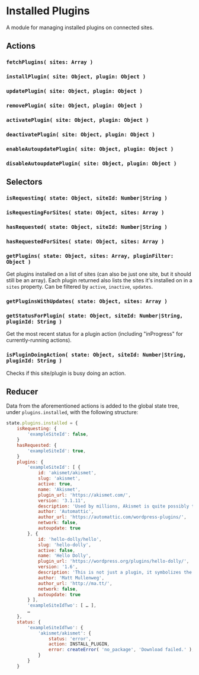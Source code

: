 Installed Plugins
=================

A module for managing installed plugins on connected sites.

## Actions

### `fetchPlugins( sites: Array )`

### `installPlugin( site: Object, plugin: Object )`

### `updatePlugin( site: Object, plugin: Object )`

### `removePlugin( site: Object, plugin: Object )`

### `activatePlugin( site: Object, plugin: Object )`

### `deactivatePlugin( site: Object, plugin: Object )`

### `enableAutoupdatePlugin( site: Object, plugin: Object )`

### `disableAutoupdatePlugin( site: Object, plugin: Object )`

## Selectors

### `isRequesting( state: Object, siteId: Number|String )`

### `isRequestingForSites( state: Object, sites: Array )`

### `hasRequested( state: Object, siteId: Number|String )`

### `hasRequestedForSites( state: Object, sites: Array )`

### `getPlugins( state: Object, sites: Array, pluginFilter: Object )`

Get plugins installed on a list of sites (can also be just one site, but it should still be an array). Each plugin returned also lists the sites it's installed on in a `sites` property. Can be filtered by `active`, `inactive`, `updates`.

### `getPluginsWithUpdates( state: Object, sites: Array )`

### `getStatusForPlugin( state: Object, siteId: Number|String, pluginId: String )`

Get the most recent status for a plugin action (including "inProgress" for currently-running actions).

### `isPluginDoingAction( state: Object, siteId: Number|String, pluginId: String )`

Checks if this site/plugin is busy doing an action.

## Reducer

Data from the aforementioned actions is added to the global state tree, under `plugins.installed`, with the following structure:

```js
state.plugins.installed = {
	isRequesting: {
		'exampleSiteId': false,
	}
	hasRequested: {
		'exampleSiteId': true,
	}
	plugins: {
		'exampleSiteId': [ {
			id: 'akismet/akismet',
			slug: 'akismet',
			active: true,
			name: 'Akismet',
			plugin_url: 'https://akismet.com/',
			version: '3.1.11',
			description: 'Used by millions, Akismet is quite possibly the best way in the world to <strong>protect your blog from spam</strong>. It keeps your site protected even while you sleep. To get started: 1) Click the "Activate" link to the left of this description, 2) <a href="https://akismet.com/get/">Sign up for an Akismet plan</a> to get an API key, and 3) Go to your Akismet configuration page, and save your API key.',
			author: 'Automattic',
			author_url: 'https://automattic.com/wordpress-plugins/',
			network: false,
			autoupdate: true
		}, {
			id: 'hello-dolly/hello',
			slug: 'hello-dolly',
			active: false,
			name: 'Hello Dolly',
			plugin_url: 'https://wordpress.org/plugins/hello-dolly/',
			version: '1.6',
			description: 'This is not just a plugin, it symbolizes the hope and enthusiasm of an entire generation summed up in two words sung most famously by Louis Armstrong: Hello, Dolly. When activated you will randomly see a lyric from <cite>Hello, Dolly</cite> in the upper right of your admin screen on every page',
			author: 'Matt Mullenweg',
			author_url: 'http://ma.tt/',
			network: false,
			autoupdate: true
		} ],
		'exampleSiteIdTwo': [ … ],
		…
	},
	status: {
		'exampleSiteIdTwo': {
			'akismet/akismet': {
				status: 'error',
				action: INSTALL_PLUGIN,
				error: createError( 'no_package', 'Download failed.' ),
			}
		}
	}
```
